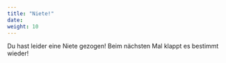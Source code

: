 ```yaml
---
title: "Niete!"
date: 
weight: 10
---
```


Du hast leider eine Niete gezogen! Beim nächsten Mal klappt es bestimmt wieder!

